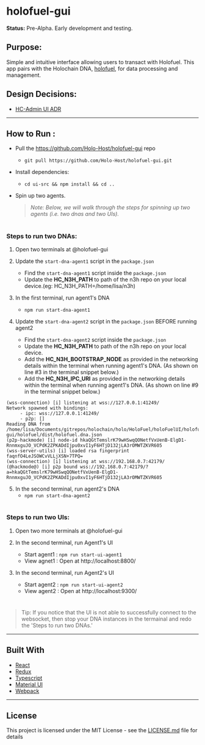 # holofuel-gui

**Status:** Pre-Alpha. Early development and testing.

## Purpose:
Simple and intuitive interface allowing users to transact with Holofuel.  This app pairs with the Holochain DNA, [holofuel](https://github.com/Holo-Host/holofuel), for data processing and management.

## Design Decisions:
* [HC-Admin UI ADR](https://hackmd.io/t7Y0H5eNQtycrsNyVRe3Ww?both)

---

## How to Run :
- Pull the https://github.com/Holo-Host/holofuel-gui repo
    - `git pull https://github.com/Holo-Host/holofuel-gui.git`
      
- Install dependencies:
    - `cd ui-src && npm install && cd ..`
  
- Spin up two agents. 
    > *Note: Below, we will walk through the steps for spinning up two agents (i.e. two dnas and two UIs).*

#

### Steps to run two DNAs:
  1. Open two terminals at @holofuel-gui

  2. Update the `start-dna-agent1` script in the `package.json`
      - Find the `start-dna-agent1` script inside the `package.json`
      - Update the **HC_N3H_PATH** to path of the n3h repo on your local device.(eg: HC_N3H_PATH=/home/lisa/n3h)

  3. In the first terminal, run agent1's DNA 
        - `npm run start-dna-agent1`

  4. Update the `start-dna-agent2` script in the `package.json` BEFORE running agent2
        - Find the `start-dna-agent2` script inside the `package.json`
        - Update the **HC_N3H_PATH** to path of the n3h repo on your local device.
        - Add the **HC_N3H_BOOTSTRAP_NODE** as provided in the networking details within the terminal when running agent1's DNA. (As shown on line #3 in the terminal snippet below.)
        - Add the **HC_N3H_IPC_URI** as provided in the networking details within the terminal when running agent1's DNA. (As shown on line #9 in the terminal snippet below.)
        
```terminal=
(wss-connection) [i] listening at wss://127.0.0.1:41249/
Network spawned with bindings:
	 - ipc: wss://127.0.0.1:41249/
	 - p2p: []
Reading DNA from /home/lisa/Documents/gitrepos/holochain/holo/HoloFuel/holoFuelUI/holofuel-gui/holofuel/dist/holofuel.dna.json
(p2p-hackmode) [i] node-id hkaQGtTemslrK79wHSwqQONetfVxUenB-ElgD1-RnnmxguJO_VCPdK2ZPKADdIjpu0xvI1yF6HTjD132jLA3rOMWTZKVR605
(wss-server-utils) [i] loaded rsa fingerprint faqnfO4LeJSOWCvVLLjXSN+7TPQ=
(wss-connection) [i] listening at wss://192.168.0.7:42179/
(@hackmode@) [i] p2p bound wss://192.168.0.7:42179/?a=hkaQGtTemslrK79wHSwqQONetfVxUenB-ElgD1-RnnmxguJO_VCPdK2ZPKADdIjpu0xvI1yF6HTjD132jLA3rOMWTZKVR605

```

  5. In the second terminal, run agent2's DNA
        - `npm run start-dna-agent2`

# 
### Steps to run two UIs:

  1. Open two more terminals at @holofuel-gui

  3. In the second terminal, run Agent1's UI
        - Start agent1 : `npm run start-ui-agent1`
        - View agnet1 : Open at http://localhost:8800/

  4. In the second terminal, run Agent2's UI
      - Start agent2 : `npm run start-ui-agent2`
      - View agent2 : Open at http://localhost:9300/ 

#
> Tip: If you notice that the UI is not able to successfully connect to the websocket, then stop your DNA instances in the termainal and redo the 'Steps to run two DNAs.'

---
## Built With
* [React](https://reactjs.org/)
* [Redux](https://redux.js.org/)
* [Typescript](https://www.typescriptlang.org/)
* [Material UI](https://material-ui.com/)
* [Webpack](https://webpack.js.org/)

---
## License
This project is licensed under the MIT License - see the [LICENSE.md](LICENSE.md) file for details
